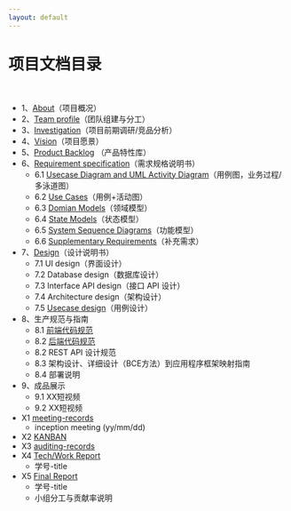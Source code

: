```yaml
---
layout: default
---
```


# 项目文档目录

&nbsp;&nbsp; 

* 1、[About](01-about)（项目概况）
* 2、[Team profile](02-team-profile)（团队组建与分工）
* 3、[Investigation](03-invest)（项目前期调研/竞品分析）
* 4、[Vision](04-vision)（项目愿景）
* 5、[Product Backlog](05-backlog) （产品特性库）
* 6、[Requirement specification]()（需求规格说明书）
    - 6.1 [Usecase Diagram and UML Activity Diagram](06-useCase)（用例图，业务过程/多泳道图）
    - 6.2 [Use Cases](06-activity)（用例+活动图）
    - 6.3 [Domian Models](06-domain)（领域模型）
    - 6.4 [State Models](06-state)（状态模型）
    - 6.5 [System Sequence Diagrams](06-sequence)（功能模型）
    - 6.6 [Supplementary Requirements](06-supply)（补充需求）
* 7、[Design](07-designs)（设计说明书）
    - 7.1 UI design（界面设计）
    - 7.2 Database design（数据库设计）
    - 7.3 Interface API design（接口 API 设计）
    - 7.4 Architecture design（架构设计）
    - 7.5 [Usecase design](07-UCdesign)（用例设计）
* 8、生产规范与指南
    - 8.1 [前端代码规范](08-front)
    - 8.2 [后端代码规范](08-back)
    - 8.2 REST API 设计规范
    - 8.3 架构设计、详细设计（BCE方法）到应用程序框架映射指南
    - 8.4 部署说明
* 9、成品展示
    - 9.1 XX短视频
    - 9.2 XX短视频
* X1 [meeting-records](x1-meetings)
    - inception meeting (yy/mm/dd)
* X2 [KANBAN](X2-kanban)
* X3 [auditing-records](x3-auditing)
* X4 [Tech/Work Report](x4-techniques)
    - 学号-title
* X5 [Final Report](x5-summary)
    - 学号-title
    - 小组分工与贡献率说明
